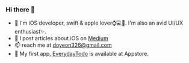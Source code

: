 ### Hi there 👋
- 🔭 I'm iOS developer, swift & apple lover⌚️💻📱. I'm also an avid UI/UX enthusiast✨.
- 💬 I post articles about iOS on [Medium](doyeona.medium.com, "Medium")
- 📫 reach me at doyeon326@gmail.com
- 📱 My first app, [EverydayTodo](https://apps.apple.com/kr/app/everydaytodo/id1549451957, "EverydayTodo") is available at Appstore. 
<!--
**doyeon326/doyeon326** is a ✨ _special_ ✨ repository because its `README.md` (this file) appears on your GitHub profile.

Here are some ideas to get you started:

- 🔭 I’m currently working on ...
- 🌱 I’m currently learning ...
- 👯 I’m looking to collaborate on ...
- 🤔 I’m looking for help with ...
- 💬 Ask me about ...
- 📫 How to reach me: ...
- 😄 Pronouns: ...
- ⚡ Fun fact: ...
-->
